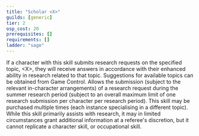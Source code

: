 ```yaml
---
title: "Scholar <X>"
guilds: [generic]
tier: 2
osp_cost: 20
prerequisites: []
requirements: []
ladder: "sage"
---
```

If a character with this skill submits research requests on the specified topic, \<X>, they will receive answers in accordance with their enhanced ability in research related to that topic. Suggestions for available topics can be obtained from Game Control. Allows the submission (subject to the relevant in-character arrangements) of a research request during the summer research period (subject to an overall maximum limit of one research submission per character per research period). This skill may be purchased multiple times (each instance specialising in a different topic). While this skill primarily assists with research, it may in limited circumstances grant additional information at a referee's discretion, but it cannot replicate a character skill, or occupational skill.